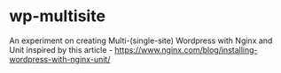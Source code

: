 # wp-multisite
An experiment on creating Multi-(single-site) Wordpress with Nginx and Unit inspired by this article - https://www.nginx.com/blog/installing-wordpress-with-nginx-unit/

[](https://www.nginx.com/wp-content/uploads/2018/04/NGINX-Unit-WordPress-3-tier-architecture.png)
